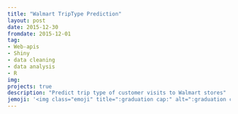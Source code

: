 ```yaml
---
title: "Walmart TripType Prediction"
layout: post
date: 2015-12-30
fromdate: 2015-12-01
tag:
- Web-apis
- Shiny
- data cleaning
- data analysis
- R
img:
projects: true
description: "Predict trip type of customer visits to Walmart stores"
jemoji: '<img class="emoji" title=":graduation cap:" alt=":graduation cap:" src="https://github.githubassets.com/images/icons/emoji/unicode/1f697.png" height="20" width="20" align="absmiddle">'
---
```

